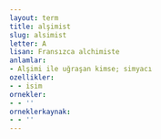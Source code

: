 ```yaml
---
layout: term
title: alşimist
slug: alsimist
letter: A
lisan: Fransızca alchimiste
anlamlar:
- Alşimi ile uğraşan kimse; simyacı
ozellikler:
- - isim
ornekler:
- - ''
orneklerkaynak:
- - ''
---
```


